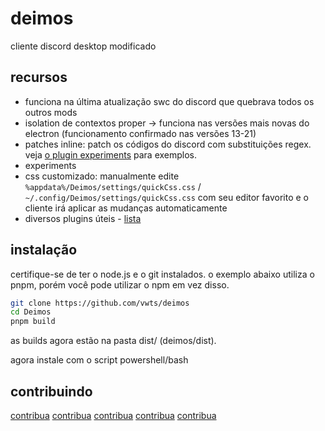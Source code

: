 # deimos

cliente discord desktop modificado

## recursos

- funciona na última atualização swc do discord que quebrava todos os outros mods
- isolation de contextos proper -> funciona nas versões mais novas do electron (funcionamento confirmado nas versões 13-21)
- patches inline: patch os códigos do discord com substituições regex. veja [o plugin experiments](src/plugins/experiments.ts) para exemplos.
- experiments
- css customizado: manualmente edite `%appdata%/Deimos/settings/quickCss.css` / `~/.config/Deimos/settings/quickCss.css` com seu editor favorito e o cliente irá aplicar as mudanças automaticamente
- diversos plugins úteis - [lista](https://github.com/vwts/deimos/tree/main/src/plugins)

## instalação

certifique-se de ter o node.js e o git instalados. o exemplo abaixo utiliza o pnpm, porém você pode utilizar o npm em vez disso.

```sh
git clone https://github.com/vwts/deimos
cd Deimos
pnpm build
```

as builds agora estão na pasta dist/ (deimos/dist).

agora instale com o script powershell/bash

## contribuindo

[contribua]: CONTRIBUTING.md

[contribua] [contribua] [contribua] [contribua] [contribua]
